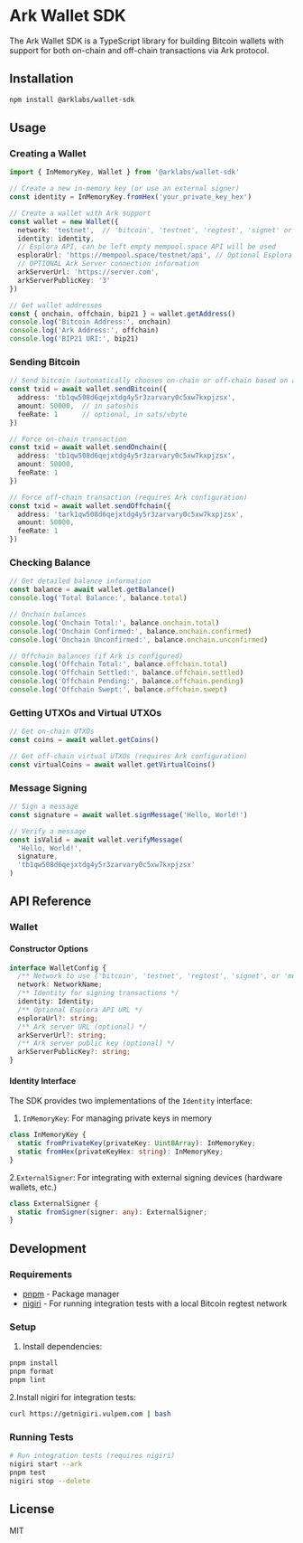 # Ark Wallet SDK

The Ark Wallet SDK is a TypeScript library for building Bitcoin wallets with support for both on-chain and off-chain transactions via Ark protocol.

## Installation

```bash
npm install @arklabs/wallet-sdk
```

## Usage

### Creating a Wallet

```typescript
import { InMemoryKey, Wallet } from '@arklabs/wallet-sdk'

// Create a new in-memory key (or use an external signer)
const identity = InMemoryKey.fromHex('your_private_key_hex')

// Create a wallet with Ark support
const wallet = new Wallet({
  network: 'testnet',  // 'bitcoin', 'testnet', 'regtest', 'signet' or 'mutinynet'
  identity: identity,
  // Esplora API, can be left empty mempool.space API will be used
  esploraUrl: 'https://mempool.space/testnet/api', // Optional Esplora URL
  // OPTIONAL Ark Server connection information
  arkServerUrl: 'https://server.com',
  arkServerPublicKey: '3'
})

// Get wallet addresses
const { onchain, offchain, bip21 } = wallet.getAddress()
console.log('Bitcoin Address:', onchain)
console.log('Ark Address:', offchain)
console.log('BIP21 URI:', bip21)
```

### Sending Bitcoin

```typescript
// Send bitcoin (automatically chooses on-chain or off-chain based on amount)
const txid = await wallet.sendBitcoin({
  address: 'tb1qw508d6qejxtdg4y5r3zarvary0c5xw7kxpjzsx',
  amount: 50000,  // in satoshis
  feeRate: 1      // optional, in sats/vbyte
})

// Force on-chain transaction
const txid = await wallet.sendOnchain({
  address: 'tb1qw508d6qejxtdg4y5r3zarvary0c5xw7kxpjzsx',
  amount: 50000,
  feeRate: 1
})

// Force off-chain transaction (requires Ark configuration)
const txid = await wallet.sendOffchain({
  address: 'tark1qw508d6qejxtdg4y5r3zarvary0c5xw7kxpjzsx',
  amount: 50000,
  feeRate: 1
})
```

### Checking Balance

```typescript
// Get detailed balance information
const balance = await wallet.getBalance()
console.log('Total Balance:', balance.total)

// Onchain balances
console.log('Onchain Total:', balance.onchain.total)
console.log('Onchain Confirmed:', balance.onchain.confirmed)
console.log('Onchain Unconfirmed:', balance.onchain.unconfirmed)

// Offchain balances (if Ark is configured)
console.log('Offchain Total:', balance.offchain.total)
console.log('Offchain Settled:', balance.offchain.settled)
console.log('Offchain Pending:', balance.offchain.pending)
console.log('Offchain Swept:', balance.offchain.swept)
```

### Getting UTXOs and Virtual UTXOs

```typescript
// Get on-chain UTXOs
const coins = await wallet.getCoins()

// Get off-chain virtual UTXOs (requires Ark configuration)
const virtualCoins = await wallet.getVirtualCoins()
```

### Message Signing

```typescript
// Sign a message
const signature = await wallet.signMessage('Hello, World!')

// Verify a message
const isValid = await wallet.verifyMessage(
  'Hello, World!',
  signature,
  'tb1qw508d6qejxtdg4y5r3zarvary0c5xw7kxpjzsx'
)
```

## API Reference

### Wallet

#### Constructor Options

```typescript
interface WalletConfig {
  /** Network to use ('bitcoin', 'testnet', 'regtest', 'signet', or 'mutinynet') */
  network: NetworkName;
  /** Identity for signing transactions */
  identity: Identity;
  /** Optional Esplora API URL */
  esploraUrl?: string;
  /** Ark server URL (optional) */
  arkServerUrl?: string;
  /** Ark server public key (optional) */
  arkServerPublicKey?: string;
}
```

#### Identity Interface

The SDK provides two implementations of the `Identity` interface:

1. `InMemoryKey`: For managing private keys in memory

```typescript
class InMemoryKey {
  static fromPrivateKey(privateKey: Uint8Array): InMemoryKey;
  static fromHex(privateKeyHex: string): InMemoryKey;
}
```

2.`ExternalSigner`: For integrating with external signing devices (hardware wallets, etc.)

```typescript
class ExternalSigner {
  static fromSigner(signer: any): ExternalSigner;
}
```

## Development

### Requirements

- [pnpm](https://pnpm.io/) - Package manager
- [nigiri](https://github.com/vulpemventures/nigiri) - For running integration tests with a local Bitcoin regtest network

### Setup

1. Install dependencies:

```bash
pnpm install
pnpm format
pnpm lint
```

2.Install nigiri for integration tests:

```bash
curl https://getnigiri.vulpem.com | bash
```

### Running Tests

```bash
# Run integration tests (requires nigiri)
nigiri start --ark
pnpm test
nigiri stop --delete
```

## License

MIT
